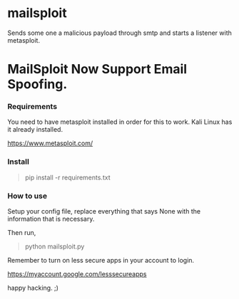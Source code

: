 # mailsploit
Sends some one a malicious payload through smtp and starts a listener with metasploit.

# MailSploit Now Support Email Spoofing.

### Requirements
You need to have metasploit installed in order for this to work.
Kali Linux has it already installed.

https://www.metasploit.com/


### Install

> pip install -r requirements.txt

### How to use

Setup your config file, replace everything that says None with the information that is necessary.

Then run,

> python mailsploit.py

Remember to turn on less secure apps in your account to login.

https://myaccount.google.com/lesssecureapps

happy hacking. ;)

